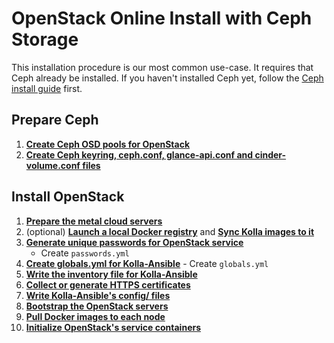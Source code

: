 # OpenStack Online Install with Ceph Storage

This installation procedure is our most common use-case. It requires that
Ceph already be installed. If you haven't installed Ceph yet, follow the
[Ceph install guide](/ceph-install.html) first.


## Prepare Ceph

1. [**Create Ceph OSD pools for OpenStack**](/ceph-pools.html)
1. [**Create Ceph keyring, ceph.conf, glance-api.conf and cinder-volume.conf files**](/openstack-ceph.html)

## Install OpenStack

1. [**Prepare the metal cloud servers**](/openstack-server-setup.html)
1. (optional)
   [**Launch a local Docker registry**](/registry.html) and
   [**Sync Kolla images to it**](/openstack-registry-mirror.html)
1. [**Generate unique passwords for OpenStack service**](/openstack-kolla-passwords.html)
   - Create `passwords.yml`
1. [**Create globals.yml for Kolla-Ansible**](/openstack-kolla-globals.html) - Create `globals.yml`
1. [**Write the inventory file for Kolla-Ansible**](/openstack-kolla-inventory.html)
1. [**Collect or generate HTTPS certificates**](/openstack-kolla-certificates.md)
1. [**Write Kolla-Ansible's config/ files**](/openstack-kolla-config.html)
1. [**Bootstrap the OpenStack servers**](/openstack-kolla-bootstrap.html)
1. [**Pull Docker images to each node**](/openstack-kolla-pull.html)
1. [**Initialize OpenStack's service containers**](/openstack-kolla-deploy.html)
